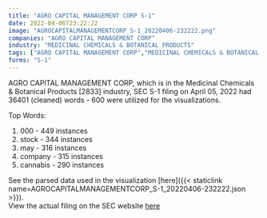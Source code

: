 ```yaml
---
title: "AGRO CAPITAL MANAGEMENT CORP S-1"
date: 2022-04-06T23:22:22
image: "AGROCAPITALMANAGEMENTCORP_S-1_20220406-232222.png"
companies: "AGRO CAPITAL MANAGEMENT CORP"
industry: "MEDICINAL CHEMICALS & BOTANICAL PRODUCTS"
tags: ["AGRO CAPITAL MANAGEMENT CORP","MEDICINAL CHEMICALS & BOTANICAL PRODUCTS","04-05-2022","S-1"]
forms: "S-1"
---
```

AGRO CAPITAL MANAGEMENT CORP, which is in the Medicinal Chemicals & Botanical Products [2833] industry, SEC S-1 filing on April 05, 2022 had 36401 (cleaned) words - 600 were utilized for the visualizations.

Top Words:
1. 000 - 449 instances
2. stock - 344 instances
3. may - 316 instances
4. company - 315 instances
5. cannabis - 290 instances


See the parsed data used in the visualization [here]({{< staticlink name=AGROCAPITALMANAGEMENTCORP_S-1_20220406-232222.json >}}).  
View the actual filing on the SEC website [here](https://www.sec.gov/Archives/edgar/data/1598323/0001493152-22-009176.txt)